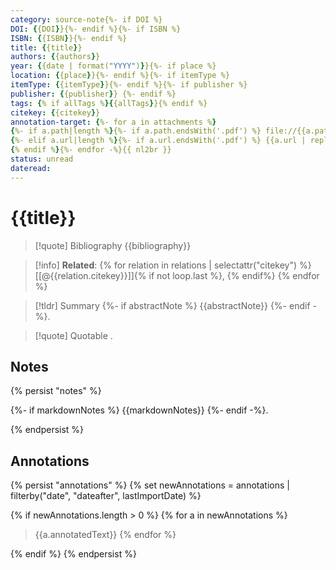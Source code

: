 ```yaml
---
category: source-note{%- if DOI %}
DOI: {{DOI}}{%- endif %}{%- if ISBN %}
ISBN: {{ISBN}}{%- endif %}
title: {{title}}
authors: {{authors}}
year: {{date | format("YYYY")}}{%- if place %}
location: {{place}}{%- endif %}{%- if itemType %}
itemType: {{itemType}}{%- endif %}{%- if publisher %}
publisher: {{publisher}} {%- endif %}
tags: {% if allTags %}{{allTags}}{% endif %}
citekey: {{citekey}}
annotation-target: {%- for a in attachments %}
{%- if a.path|length %}{%- if a.path.endsWith('.pdf') %} file://{{a.path | replace(" ", "%20")}}{% endif %}
{%- elif a.url|length %}{%- if a.url.endsWith('.pdf') %} {{a.url | replace(" ", "%20")}}{% endif %}
{% endif %}{%- endfor -%}{{ nl2br }}
status: unread
dateread:
---
```

# {{title}}

> [!quote] Bibliography
> {{bibliography}}

> [!info]
> **Related**: {% for relation in relations | selectattr("citekey") %} [[@{{relation.citekey}}]]{% if not loop.last %}, {% endif%} {% endfor %}

> [!tldr] Summary
> {%- if abstractNote %}
> {{abstractNote}}
> {%- endif -%}.

> [!quote] Quotable
> .

## Notes
{% persist "notes" %}

{%- if markdownNotes %}
{{markdownNotes}}
{%- endif -%}.

{% endpersist %}


## Annotations
{% persist "annotations" %}
{% set newAnnotations = annotations | filterby("date", "dateafter", lastImportDate) %}

{% if newAnnotations.length > 0 %}
{% for a in newAnnotations %}
> {{a.annotatedText}}
{% endfor %}

{% endif %}
{% endpersist %}
